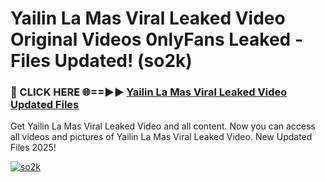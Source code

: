 # Yailin La Mas Viral Leaked Video Original Videos 0nlyFans Leaked - Files Updated! (so2k)

<h3>🔴 CLICK HERE 🌐==►► <a href="https://tinyurl.com/2jnfzry5" rel="nofollow">Yailin La Mas Viral Leaked Video Updated Files</a></h3>

Get Yailin La Mas Viral Leaked Video and all content. Now you can access all videos and pictures of Yailin La Mas Viral Leaked Video. New Updated Files 2025!

[![so2k](https://i.imgur.com/GyGTBgg.gif)](https://tinyurl.com/2jnfzry5)
